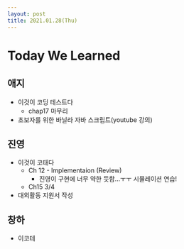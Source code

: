 ```yaml
---
layout: post
title: 2021.01.28(Thu)
---
```

# Today We Learned

## 애지

- 이것이 코딩 테스트다 
    - chap17 마무리
- 초보자를 위한 바닐라 자바 스크립트(youtube 강의)

## 진영

- 이것이 코태다 
  - Ch 12 - Implementaion (Review) 
    - 진영이 구현에 너무 약한 듯함...ㅜㅜ 시뮬레이션 연습!
  - Ch15 3/4 
- 대외활동 지원서 작성

## 창하

- 이코테